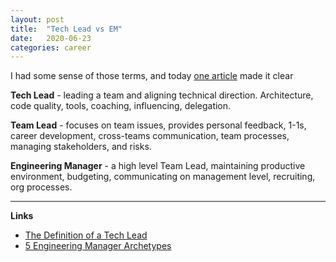 ```yaml
---
layout: post
title:  "Tech Lead vs EM"
date:   2020-06-23
categories: career
---
```


I had some sense of those terms, and today
[one article](https://www.patkua.com/blog/the-definition-of-a-tech-lead/)
made it clear

**Tech Lead** - leading a team and aligning technical direction.
Architecture, code quality, tools, coaching, influencing, delegation.

**Team Lead** - focuses on team issues, provides personal feedback, 1-1s,
career development, cross-teams communication, team processes,
managing stakeholders, and risks.

**Engineering Manager** - a high level Team Lead,
maintaining productive environment, budgeting, communicating on management level,
recruiting, org processes.

___

**Links**

- [The Definition of a Tech Lead](https://www.patkua.com/blog/the-definition-of-a-tech-lead/)
- [5 Engineering Manager Archetypes](https://www.patkua.com/blog/5-engineering-manager-archetypes/)
